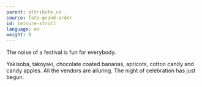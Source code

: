 ```yaml
---
parent: attribute.ce
source: fate-grand-order
id: leisure-stroll
language: en
weight: 0
---
```


The noise of a festival is fun for everybody.

Yakisoba, takoyaki, chocolate coated bananas, apricots, cotton candy and candy apples. All the vendors are alluring.
The night of celebration has just begun.

